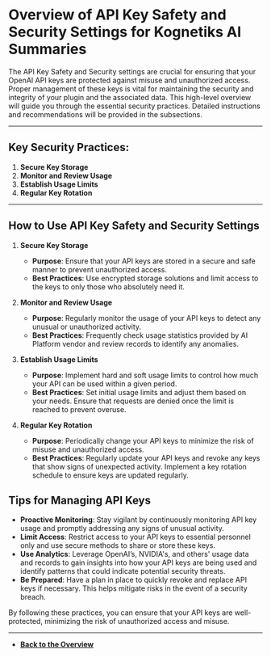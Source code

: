 # Overview of API Key Safety and Security Settings for Kognetiks AI Summaries

The API Key Safety and Security settings are crucial for ensuring that your OpenAI API keys are protected against misuse and unauthorized access. Proper management of these keys is vital for maintaining the security and integrity of your plugin and the associated data. This high-level overview will guide you through the essential security practices. Detailed instructions and recommendations will be provided in the subsections.

---

## Key Security Practices:

1. **Secure Key Storage**
2. **Monitor and Review Usage**
3. **Establish Usage Limits**
4. **Regular Key Rotation**

---

## How to Use API Key Safety and Security Settings

1. **Secure Key Storage**
   - **Purpose**: Ensure that your API keys are stored in a secure and safe manner to prevent unauthorized access.
   - **Best Practices**: Use encrypted storage solutions and limit access to the keys to only those who absolutely need it.

2. **Monitor and Review Usage**
   - **Purpose**: Regularly monitor the usage of your API keys to detect any unusual or unauthorized activity.
   - **Best Practices**: Frequently check usage statistics provided by AI Platform vendor and review records to identify any anomalies.

3. **Establish Usage Limits**
   - **Purpose**: Implement hard and soft usage limits to control how much your API can be used within a given period.
   - **Best Practices**: Set initial usage limits and adjust them based on your needs. Ensure that requests are denied once the limit is reached to prevent overuse.

4. **Regular Key Rotation**
   - **Purpose**: Periodically change your API keys to minimize the risk of misuse and unauthorized access.
   - **Best Practices**: Regularly update your API keys and revoke any keys that show signs of unexpected activity. Implement a key rotation schedule to ensure keys are updated regularly.

## Tips for Managing API Keys

- **Proactive Monitoring**: Stay vigilant by continuously monitoring API key usage and promptly addressing any signs of unusual activity.
- **Limit Access**: Restrict access to your API keys to essential personnel only and use secure methods to share or store these keys.
- **Use Analytics**: Leverage OpenAI’s, NVIDIA's, and others' usage data and records to gain insights into how your API keys are being used and identify patterns that could indicate potential security threats.
- **Be Prepared**: Have a plan in place to quickly revoke and replace API keys if necessary. This helps mitigate risks in the event of a security breach.

By following these practices, you can ensure that your API keys are well-protected, minimizing the risk of unauthorized access and misuse.

---

- **[Back to the Overview](/overview.md)**
